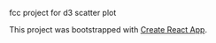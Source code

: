 fcc project for d3 scatter plot

This project was bootstrapped with [Create React App](https://github.com/facebookincubator/create-react-app).
